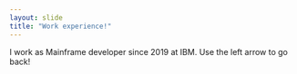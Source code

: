 ```yaml
---
layout: slide
title: "Work experience!"
---
```

I work as Mainframe developer since 2019 at IBM.
   Use the left arrow to go back!
